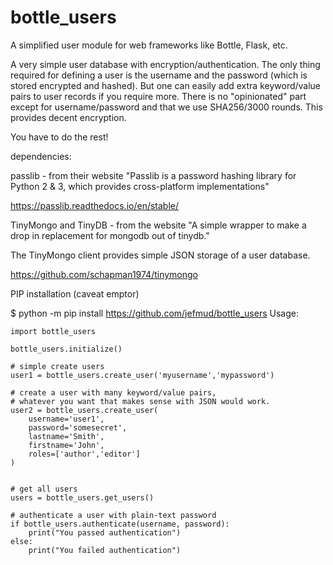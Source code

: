 # bottle_users
A simplified user module for web frameworks like Bottle, Flask, etc.

A very simple user database with encryption/authentication.  The only thing required for defining a user is the
username and the password (which is stored encrypted and hashed).  But one can easily add extra keyword/value pairs to user records
if you require more.  There is no "opinionated" part except for username/password and that we use SHA256/3000 rounds.  This
provides decent encryption.

You have to do the rest!

dependencies:

passlib - from their website "Passlib is a password hashing library for Python 2 & 3, which provides cross-platform implementations"

https://passlib.readthedocs.io/en/stable/

TinyMongo and TinyDB - from the website "A simple wrapper to make a drop in replacement for mongodb out of tinydb."

The TinyMongo client provides simple JSON storage of a user database.

https://github.com/schapman1974/tinymongo

PIP installation (caveat emptor)

$ python -m pip install https://github.com/jefmud/bottle_users
Usage:
```
import bottle_users

bottle_users.initialize()

# simple create users
user1 = bottle_users.create_user('myusername','mypassword')

# create a user with many keyword/value pairs,
# whatever you want that makes sense with JSON would work.
user2 = bottle_users.create_user(
    username='user1',
    password='somesecret',
    lastname='Smith',
    firstname='John',
    roles=['author','editor']
)


# get all users
users = bottle_users.get_users()

# authenticate a user with plain-text password
if bottle_users.authenticate(username, password):
    print("You passed authentication")
else:
    print("You failed authentication")
```



